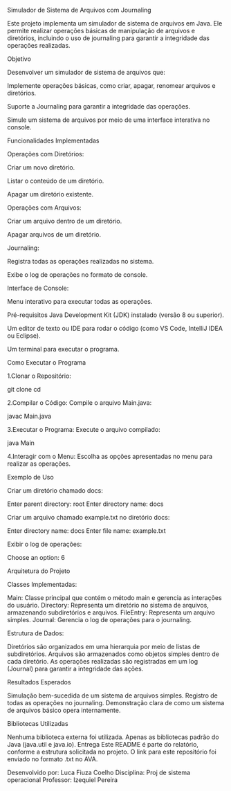 Simulador de Sistema de Arquivos com Journaling

Este projeto implementa um simulador de sistema de arquivos em Java. Ele permite realizar operações básicas de manipulação de arquivos e diretórios, incluindo o uso de journaling para garantir a integridade das operações realizadas.


Objetivo

Desenvolver um simulador de sistema de arquivos que:

Implemente operações básicas, como criar, apagar, renomear arquivos e diretórios.

Suporte a Journaling para garantir a integridade das operações.

Simule um sistema de arquivos por meio de uma interface interativa no console.


Funcionalidades Implementadas

Operações com Diretórios:

Criar um novo diretório.

Listar o conteúdo de um diretório.

Apagar um diretório existente.


Operações com Arquivos:

Criar um arquivo dentro de um diretório.

Apagar arquivos de um diretório.


Journaling:

Registra todas as operações realizadas no sistema.

Exibe o log de operações no formato de console.


Interface de Console:

Menu interativo para executar todas as operações.


Pré-requisitos
Java Development Kit (JDK) instalado (versão 8 ou superior).

Um editor de texto ou IDE para rodar o código (como VS Code, IntelliJ IDEA ou Eclipse).

Um terminal para executar o programa.


Como Executar o Programa

1.Clonar o Repositório:

git clone <link-do-repositorio>
cd <nome-do-repositorio>


2.Compilar o Código: Compile o arquivo Main.java:

javac Main.java


3.Executar o Programa: Execute o arquivo compilado:

java Main


4.Interagir com o Menu: Escolha as opções apresentadas no menu para realizar as operações.


Exemplo de Uso

Criar um diretório chamado docs:

Enter parent directory: root
Enter directory name: docs

Criar um arquivo chamado example.txt no diretório docs:

Enter directory name: docs
Enter file name: example.txt

Exibir o log de operações:

Choose an option: 6


Arquitetura do Projeto

Classes Implementadas:

Main: Classe principal que contém o método main e gerencia as interações do usuário.
Directory: Representa um diretório no sistema de arquivos, armazenando subdiretórios e arquivos.
FileEntry: Representa um arquivo simples.
Journal: Gerencia o log de operações para o journaling.

Estrutura de Dados:

Diretórios são organizados em uma hierarquia por meio de listas de subdiretórios.
Arquivos são armazenados como objetos simples dentro de cada diretório.
As operações realizadas são registradas em um log (Journal) para garantir a integridade das ações.


Resultados Esperados

Simulação bem-sucedida de um sistema de arquivos simples.
Registro de todas as operações no journaling.
Demonstração clara de como um sistema de arquivos básico opera internamente.


Bibliotecas Utilizadas

Nenhuma biblioteca externa foi utilizada. Apenas as bibliotecas padrão do Java (java.util e java.io).
Entrega
Este README é parte do relatório, conforme a estrutura solicitada no projeto.
O link para este repositório foi enviado no formato .txt no AVA.


Desenvolvido por: Luca Fiuza Coelho
Disciplina: Proj de sistema operacional
Professor: Izequiel Pereira
